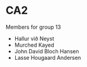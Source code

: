 # CA2

Members for group 13 <br />
- Hallur við Neyst <br />
- Murched Kayed <br />
- John David Bloch Hansen <br /> 
- Lasse Hougaard Andersen <br />
